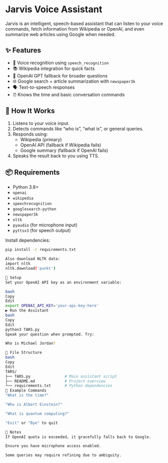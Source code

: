 

# Jarvis Voice Assistant

Jarvis is an intelligent, speech-based assistant that can listen to your voice commands, fetch information from Wikipedia or OpenAI, and even summarize web articles using Google when needed.

## ✨ Features

- 🎤 Voice recognition using `speech_recognition`
- 📚 Wikipedia integration for quick facts
- 🤖 OpenAI GPT fallback for broader questions
- 🌐 Google search + article summarization with `newspaper3k`
- 🗣 Text-to-speech responses
- ⏰ Knows the time and basic conversation commands

## 🧠 How It Works

1. Listens to your voice input.
2. Detects commands like “who is”, “what is”, or general queries.
3. Responds using:
   - Wikipedia (primary)
   - OpenAI API (fallback if Wikipedia fails)
   - Google summary (fallback if OpenAI fails)
4. Speaks the result back to you using TTS.

## 📦 Requirements

- Python 3.8+
- `openai`
- `wikipedia`
- `speechrecognition`
- `googlesearch-python`
- `newspaper3k`
- `nltk`
- `pyaudio` (for microphone input)
- `pyttsx3` (for speech output)

Install dependencies:

```bash
pip install -r requirements.txt

Also download NLTK data:
import nltk
nltk.download('punkt')

🔑 Setup
Set your OpenAI API key as an environment variable:

bash
Copy
Edit
export OPENAI_API_KEY='your-api-key-here'
▶️ Run the Assistant
bash
Copy
Edit
python3 TARS.py
Speak your question when prompted. Try:

Who is Michael Jordan?

📁 File Structure
bash
Copy
Edit
TARS/
├── TARS.py               # Main assistant script
├── README.md             # Project overview
└── requirements.txt      # Python dependencies
🧪 Example Commands
"What is the time?"

"Who is Albert Einstein?"

"What is quantum computing?"

"Exit" or "Bye" to quit

📌 Notes
If OpenAI quota is exceeded, it gracefully falls back to Google.

Ensure you have microphone access enabled.

Some queries may require refining due to ambiguity.
